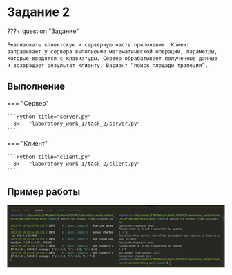 # Задание 2

???+ question "Задание"

    Реализовать клиентскую и серверную часть приложения. Клиент
    запрашивает у сервера выполнение математической операции, параметры,
    которые вводятся с клавиатуры. Сервер обрабатывает полученные данные
    и возвращает результат клиенту. Вариант “поиск площади трапеции”.

## Выполнение

=== "Сервер"

    ```Python title="server.py"
    --8<-- "laboratory_work_1/task_2/server.py"
    ```

=== "Клиент"

    ```Python title="client.py"
    --8<-- "laboratory_work_1/task_2/client.py"
    ```

## Пример работы

![Пример задания 2](../assets/lab1/task_2_1.png)
